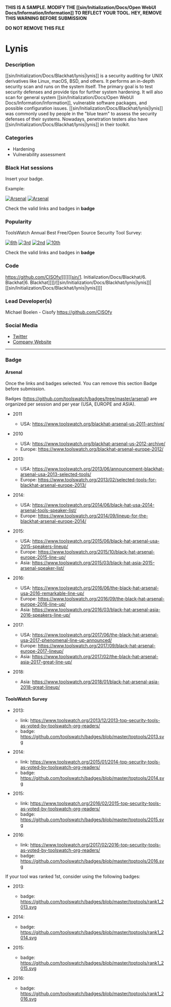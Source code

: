 **THIS IS A SAMPLE. MODIFY THE [[sin/Initialization/Docs/Open WebUI Docs/Information/Information]] TO REFLECT YOUR TOOL. HEY, REMOVE THIS WARNING BEFORE SUBMISSION**

**DO NOT REMOVE THIS FILE**
# Lynis

### Description
[[sin/Initialization/Docs/Blackhat/lynis|lynis]] is a security auditing for UNIX derivatives like Linux, macOS, BSD, and others. It performs an in-depth security scan and runs on the system itself. The primary goal is to test security defenses and provide tips for further system hardening. It will also scan for general system [[sin/Initialization/Docs/Open WebUI Docs/Information/Information]], vulnerable software packages, and possible configuration issues. [[sin/Initialization/Docs/Blackhat/lynis|lynis]] was commonly used by people in the "blue team" to assess the security defenses of their systems. Nowadays, penetration testers also have [[sin/Initialization/Docs/Blackhat/lynis|lynis]] in their toolkit.

### Categories
* Hardening
* Vulnerability assessment

### Black Hat sessions
Insert your badge.

Example:

[![Arsenal](https://github.com/toolswatch/badges/blob/master/arsenal/europe/2014.svg)](https://www.toolswatch.org/2014/09/lineup-for-the-blackhat-arsenal-europe-2014/)
[![Arsenal](https://github.com/toolswatch/badges/blob/master/arsenal/usa/2015.svg)](https://www.toolswatch.org/2015/06/black-hat-arsenal-usa-2015-speakers-lineup/)

Check the valid links and badges in **badge**

### Popularity

ToolsWatch Annual Best Free/Open Source Security Tool Survey:

[![6th](https://www.toolswatch.org/badges/toptools/2013.svg)](https://www.toolswatch.org/2013/12/2013-top-security-tools-as-voted-by-toolswatch-org-readers)
[![3rd](https://www.toolswatch.org/badges/toptools/2014.svg)](https://www.toolswatch.org/2015/01/2014-top-security-tools-as-voted-by-toolswatch-org-readers)
[![2nd](https://www.toolswatch.org/badges/toptools/2015.svg)](https://www.toolswatch.org/2016/02/2015-top-security-tools-as-voted-by-toolswatch-org-readers)
[![10th](https://www.toolswatch.org/badges/toptools/2016.svg)](https://www.toolswatch.org/2017/02/2016-top-security-tools-as-voted-by-toolswatch-org-readers)

Check the valid links and badges in **badge**

### Code
https://github.com/CISOfy/[[[[[[sin/1. Initialization/Docs/Blackhat/6. Blackhat|6. Blackhat]]]]/[[sin/Initialization/Docs/Blackhat/lynis|lynis]]|[[sin/Initialization/Docs/Blackhat/lynis|lynis]]]]

### Lead Developer(s)
 Michael Boelen - Cisofy https://github.com/CISOfy

### Social Media
* [Twitter](https://twitter.com/mboelen)
* [Company Website](https://cisofy.com/)
----


### Badge
#### Arsenal
Once the links and badges selected. You can remove this section Badge before submission.

Badges (https://github.com/toolswatch/badges/tree/master/arsenal) are organized per session and per year (USA, EUROPE and ASIA).

* 2011
    * USA: https://www.toolswatch.org/blackhat-arsenal-us-2011-archive/

* 2010
    * USA: https://www.toolswatch.org/blackhat-arsenal-us-2012-archive/
    * Europe: https://www.toolswatch.org/blackhat-arsenal-europe-2012/

* 2013:
    * USA: https://www.toolswatch.org/2013/06/announcement-blackhat-arsenal-usa-2013-selected-tools/
    * Europe: https://www.toolswatch.org/2013/02/selected-tools-for-blackhat-arsenal-europe-2013/

* 2014:
    * USA: https://www.toolswatch.org/2014/06/black-hat-usa-2014-arsenal-tools-speaker-list/
    * Europe: https://www.toolswatch.org/2014/09/lineup-for-the-blackhat-arsenal-europe-2014/

* 2015:
    * USA: https://www.toolswatch.org/2015/06/black-hat-arsenal-usa-2015-speakers-lineup/
    * Europe: https://www.toolswatch.org/2015/10/black-hat-arsenal-europe-2015-line-up/
    * Asia: https://www.toolswatch.org/2015/03/black-hat-asia-2015-arsenal-speaker-list/

* 2016:
    * USA:  https://www.toolswatch.org/2016/06/the-black-hat-arsenal-usa-2016-remarkable-line-up/
    * Europe:  https://www.toolswatch.org/2016/09/the-black-hat-arsenal-europe-2016-line-up/
    * Asia: https://www.toolswatch.org/2016/03/black-hat-arsenal-asia-2016-speakers-line-up/

* 2017:
    * USA: https://www.toolswatch.org/2017/06/the-black-hat-arsenal-usa-2017-phenomenal-line-up-announced/
    * Europe: https://www.toolswatch.org/2017/09/black-hat-arsenal-europe-2017-lineup/
    * Asia: https://www.toolswatch.org/2017/02/the-black-hat-arsenal-asia-2017-great-line-up/

* 2018:
    * Asia: https://www.toolswatch.org/2018/01/black-hat-arsenal-asia-2018-great-lineup/

#### ToolsWatch Survey

* 2013:
    * link: https://www.toolswatch.org/2013/12/2013-top-security-tools-as-voted-by-toolswatch-org-readers/
    * badge: https://github.com/toolswatch/badges/blob/master/toptools/2013.svg

* 2014:
    * link: https://www.toolswatch.org/2015/01/2014-top-security-tools-as-voted-by-toolswatch-org-readers/
    * badge: https://github.com/toolswatch/badges/blob/master/toptools/2014.svg

* 2015:
    * link: https://www.toolswatch.org/2016/02/2015-top-security-tools-as-voted-by-toolswatch-org-readers/
    * badge: https://github.com/toolswatch/badges/blob/master/toptools/2015.svg

* 2016:
    * link: https://www.toolswatch.org/2017/02/2016-top-security-tools-as-voted-by-toolswatch-org-readers/
    * badge: https://github.com/toolswatch/badges/blob/master/toptools/2016.svg

If your tool was ranked 1st, consider using the following badges:

* 2013:
    * badge: https://github.com/toolswatch/badges/blob/master/toptools/rank1_2013.svg

* 2014:
    * badge: https://github.com/toolswatch/badges/blob/master/toptools/rank1_2014.svg

* 2015:
    * badge: https://github.com/toolswatch/badges/blob/master/toptools/rank1_2015.svg

* 2016:
    * badge: https://github.com/toolswatch/badges/blob/master/toptools/rank1_2016.svg
